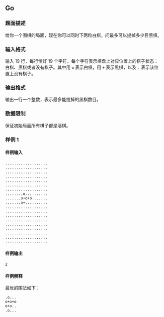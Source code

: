 ## Go
### 题面描述
给你一个围棋的局面，现在你可以同时下两粒白棋，问最多可以提掉多少目黑棋。

### 输入格式
输入 $19$ 行，每行恰好 $19$ 个字符，每个字符表示棋盘上对应位置上的棋子状态：白棋、黑棋或者没有棋子。其中用 `o` 表示白棋，用 `+` 表示黑棋，以及 `.` 表示该位置上没有棋子。

### 输出格式
输出一行一个整数，表示最多能提掉的黑棋数目。

### 数据限制
保证初始局面所有棋子都是活棋。

### 样例 1
#### 样例输入
```
...................
...................
...................
...................
...................
...................
...................
........o..........
.......o+o+o.......
.......o+..........
...................
...................
...................
...................
...................
...................
...................
...................
...................
```

#### 样例输出
```
2
```

#### 样例解释
最优的围法如下：

```
.o...
o+o+o
o+o..
.o...
```